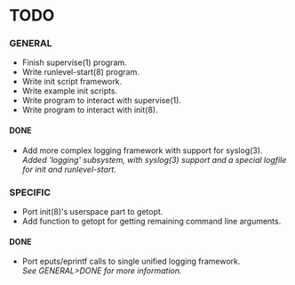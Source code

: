 # TODO

### GENERAL

* Finish supervise(1) program.
* Write runlevel-start(8) program.
* Write init script framework.
* Write example init scripts.
* Write program to interact with supervise(1).
* Write program to interact with init(8).

#### DONE
* Add more complex logging framework with support for syslog(3).  
  *Added 'logging' subsystem, with syslog(3) support and a special logfile for*
  *init and runlevel-start.*

### SPECIFIC

* Port init(8)'s userspace part to getopt.
* Add function to getopt for getting remaining command line arguments.

#### DONE
* Port eputs/eprintf calls to single unified logging framework.  
  *See GENERAL>DONE for more information.*
